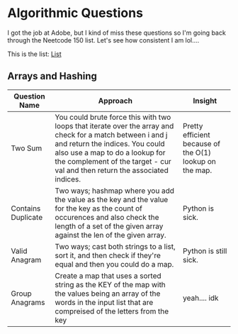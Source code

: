 # Algorithmic Questions

I got the job at Adobe, but I kind of miss these questions so I'm going back through the Neetcode 150 list. Let's see how consistent I am lol....

This is the list: [List](neetcode.io)

## Arrays and Hashing

| Question Name | Approach | Insight |
| ----------- | ----------- | -------------- |
| Two Sum | You could brute force this with two loops that iterate over the array and check for a match between i and j and return the indices. You could also use a map to do a lookup for the complement of the target - cur val and then return the associated indices. | Pretty efficient because of the O(1) lookup on the map. | 
| Contains Duplicate | Two ways; hashmap where you add the value as the key and the value for the key as the count of occurences and also check the length of a set of the given array against the len of the given array. | Python is sick. |
| Valid Anagram | Two ways; cast both strings to a list, sort it, and then check if they're equal and then you could do a map. | Python is still sick. |
| Group Anagrams | Create a map that uses a sorted string as the KEY of the map with the values being an array of the words in the input list that are compreised of the letters from the key | yeah.... idk |
